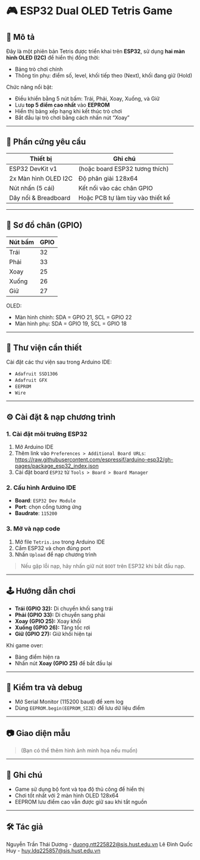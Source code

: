 # 🎮 ESP32 Dual OLED Tetris Game

## 📘 Mô tả

Đây là một phiên bản Tetris được triển khai trên **ESP32**, sử dụng **hai màn hình OLED (I2C)** để hiển thị đồng thời:
- Bảng trò chơi chính
- Thông tin phụ: điểm số, level, khối tiếp theo (Next), khối đang giữ (Hold)

Chức năng nổi bật:
- Điều khiển bằng 5 nút bấm: Trái, Phải, Xoay, Xuống, và Giữ
- Lưu **top 5 điểm cao nhất** vào **EEPROM**
- Hiển thị bảng xếp hạng khi kết thúc trò chơi
- Bắt đầu lại trò chơi bằng cách nhấn nút “Xoay”

---

## 🧰 Phần cứng yêu cầu

| Thiết bị             | Ghi chú                                |
|---------------------|----------------------------------------|
| ESP32 DevKit v1     | (hoặc board ESP32 tương thích)         |
| 2x Màn hình OLED I2C| Độ phân giải 128x64                    |
| Nút nhấn (5 cái)     | Kết nối vào các chân GPIO              |
| Dây nối & Breadboard| Hoặc PCB tự làm tùy vào thiết kế       |

---

## 🧱 Sơ đồ chân (GPIO)

| Nút bấm  | GPIO |
|----------|------|
| Trái     | 32   |
| Phải     | 33   |
| Xoay     | 25   |
| Xuống    | 26   |
| Giữ      | 27   |

OLED:
- Màn hình chính: SDA = GPIO 21, SCL = GPIO 22
- Màn hình phụ: SDA = GPIO 19, SCL = GPIO 18

---

## 🧰 Thư viện cần thiết

Cài đặt các thư viện sau trong Arduino IDE:

- `Adafruit SSD1306`
- `Adafruit GFX`
- `EEPROM`
- `Wire`

---

## ⚙️ Cài đặt & nạp chương trình

### 1. Cài đặt môi trường ESP32
1. Mở Arduino IDE
2. Thêm link vào `Preferences > Additional Board URLs`:
https://raw.githubusercontent.com/espressif/arduino-esp32/gh-pages/package_esp32_index.json
3. Cài đặt board `ESP32` từ `Tools > Board > Board Manager`

### 2. Cấu hình Arduino IDE

- **Board**: `ESP32 Dev Module`
- **Port**: chọn cổng tương ứng
- **Baudrate**: `115200`

### 3. Mở và nạp code

1. Mở file `Tetris.ino` trong Arduino IDE
2. Cắm ESP32 và chọn đúng port
3. Nhấn `Upload` để nạp chương trình

> Nếu gặp lỗi nạp, hãy nhấn giữ nút `BOOT` trên ESP32 khi bắt đầu nạp.

---

## 🕹️ Hướng dẫn chơi

- **Trái (GPIO 32):** Di chuyển khối sang trái
- **Phải (GPIO 33):** Di chuyển sang phải
- **Xoay (GPIO 25):** Xoay khối
- **Xuống (GPIO 26):** Tăng tốc rơi
- **Giữ (GPIO 27):** Giữ khối hiện tại

Khi game over:
- Bảng điểm hiện ra
- Nhấn nút **Xoay (GPIO 25)** để bắt đầu lại

---

## 🧪 Kiểm tra và debug

- Mở Serial Monitor (115200 baud) để xem log
- Dùng `EEPROM.begin(EEPROM_SIZE)` để lưu dữ liệu điểm

---

## 📷 Giao diện mẫu

> (Bạn có thể thêm hình ảnh minh họa nếu muốn)

---

## 📌 Ghi chú

- Game sử dụng bộ font và tọa độ thủ công để hiển thị
- Chơi tốt nhất với 2 màn hình OLED 128x64
- EEPROM lưu điểm cao vẫn được giữ sau khi tắt nguồn

---

## 🛠️ Tác giả

Nguyễn Trần Thái Dương - duong.ntt225822@sis.hust.edu.vn
Lê Đình Quốc Huy - huy.ldq225857@sis.hust.edu.vn